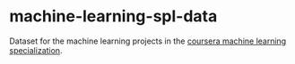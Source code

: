 # machine-learning-spl-data

Dataset for the machine learning projects in the [coursera machine learning specialization](https://www.coursera.org/specializations/machine-learning).